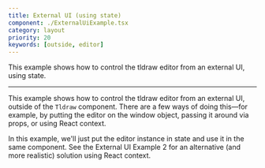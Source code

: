 ```yaml
---
title: External UI (using state)
component: ./ExternalUiExample.tsx
category: layout
priority: 20
keywords: [outside, editor]
---
```


This example shows how to control the tldraw editor from an external UI, using state.

---

This example shows how to control the tldraw editor from an external UI, outside
of the `Tldraw` component. There are a few ways of doing this—for example, by putting the editor on the window object, passing it around via props, or using React context.

In this example, we'll just put the editor instance in state and use it in the same component. See the External UI Example 2 for an alternative (and more realistic) solution using React context.
